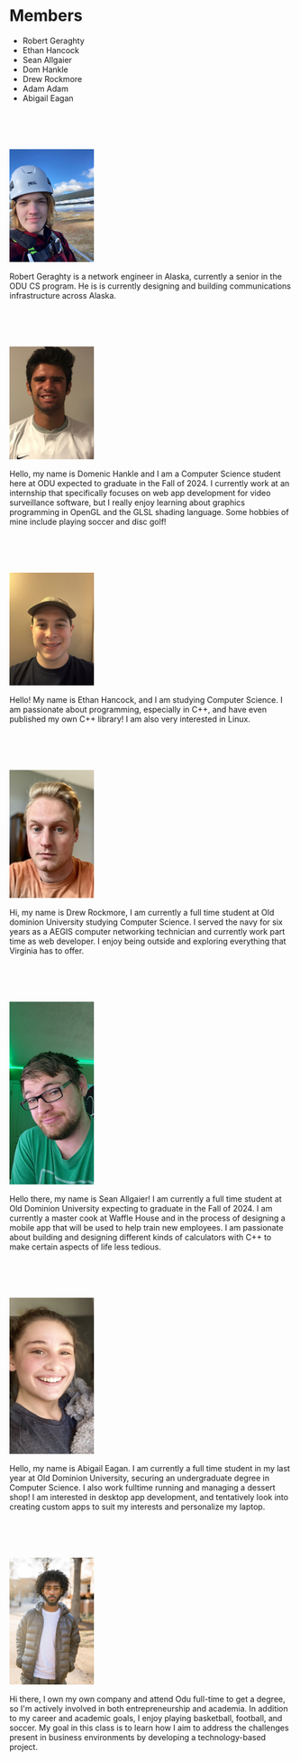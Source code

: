 # Members
- Robert Geraghty
- Ethan Hancock
- Sean Allgaier
- Dom Hankle
- Drew Rockmore
- Adam Adam
- Abigail Eagan


<br>
<br>
<br>
<br>

<img src="RobertGeraghty.jpg" style="width: 150px;">

Robert Geraghty is a network engineer in Alaska, currently a senior in the ODU CS program. He is is currently designing and building communications infrastructure across Alaska.


<br>
<br>
<br>
<br>

<img src="DomHankle.png" style="width: 150px;">

Hello, my name is Domenic Hankle and I am a Computer Science student here at ODU expected to graduate in the Fall of 2024.
I currently work at an internship that specifically focuses on web app development for video surveillance software, but I
really enjoy learning about graphics programming in OpenGL and the GLSL shading language. Some hobbies of mine include playing soccer and disc golf!


<br>
<br>
<br>
<br>

<img src="EthanHancock.jpg" style="width: 150px;">


Hello! My name is Ethan Hancock, and I am studying Computer Science.
I am passionate about programming, especially in C++, and have even published my own C++ library!
I am also very interested in Linux.


<br>
<br>
<br>
<br>

<img src="DrewRockmore.png" style="width: 150px;">


Hi, my name is Drew Rockmore, I am currently a full time student at Old dominion University studying Computer Science. 
I served the navy for six years as a AEGIS computer networking technician and currently work part time as web developer. 
I enjoy being outside and exploring everything that Virginia has to offer. 


<br>
<br>
<br>
<br>

<img src="SeanAllgaier.jpg" style="width: 150px;">

Hello there, my name is Sean Allgaier! I am currently a full time student at Old Dominion University expecting to graduate in the Fall of 2024.
I am currently a master cook at Waffle House and in the process of designing a mobile app that will be used to help train new employees. 
I am passionate about building and designing different kinds of calculators with C++ to make certain aspects of life less tedious. 


<br>
<br>
<br>
<br>

<img src="Abigail_Eagan.PNG" style="width: 150px;">

Hello, my name is Abigail Eagan. I am currently a full time student in my last year at Old Dominion University,
securing an undergraduate degree in Computer Science. 
I also work fulltime running and managing a dessert shop! I am interested in desktop app development, and tentatively look
into creating custom apps to suit my interests and personalize my laptop.


<br>
<br>
<br>
<br>

<img src="AdamAdam.jpg" style="width: 150px;">

Hi there, I own my own company and attend Odu full-time to get a degree, so I'm actively involved in both entrepreneurship and academia. In addition to my career and academic goals, I enjoy playing basketball, football, and soccer. My goal in this class is to learn how I aim to address the challenges present in business environments by developing a technology-based project.


<br>
<br>
<br>
<br>
